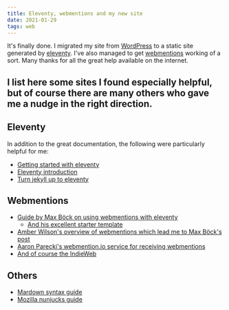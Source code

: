 ```yaml
---
title: Eleventy, webmentions and my new site
date: 2021-01-29
tags: web
---
```

<p>
It's finally done. I migrated my site from <a href="https://robinmassart.wordpress.com/">WordPress</a> to a static site generated by <a href="https://11ty.dev">eleventy</a>. I've also managed to get <a href="https://indieweb.org/Webmention">webmentions</a> working of a sort. Many thanks for all the great help available on the internet.

I list here some sites I found especially helpful, but of course there are many others who gave me a nudge in the right direction.</p>
---

## Eleventy
In addition to the great documentation, the following were particularly helpful for me:

- [Getting started with eleventy](https://www.sitepoint.com/getting-started-with-eleventy/)
- [Eleventy introduction](https://github.com/jeromecoupe/iad_eleventy_introduction/blob/master/eleventy_introduction_en.md)
- [Turn jekyll up to eleventy](https://paulrobertlloyd.com/2018/12/turn_jekyll_up_to_eleventy/)

## Webmentions
- [Guide by Max Böck on using webmentions with eleventy](https://mxb.dev/blog/using-webmentions-on-static-sites/)
  - [And his excellent starter template](https://github.com/maxboeck/eleventy-webmentions/tree/master/_data)
- [Amber Wilson's overview of webmentions which lead me to Max Böck's post](https://amberwilson.co.uk/blog/grow-the-indieweb-with-webmentions/)
- [Aaron Parecki's webmention.io service for receiving webmentions](https://webmention.io/)
- [And of course the IndieWeb](https://indieweb.org/Webmention)

## Others
- [Mardown syntax guide](https://www.markdownguide.org/basic-syntax/)
- [Mozilla nunjucks guide](https://mozilla.github.io/nunjucks/templating.html)

